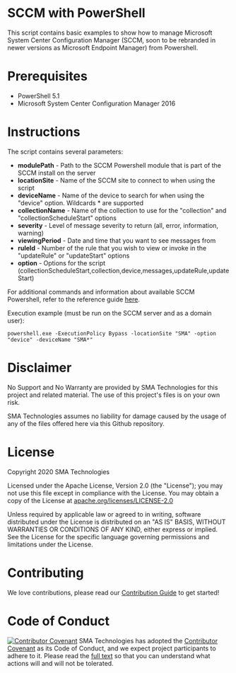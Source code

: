# SCCM with PowerShell
This script contains basic examples to show how to manage Microsoft System Center Configuration Manager (SCCM, soon to be rebranded in newer versions as Microsoft Endpoint Manager) from Powershell.

# Prerequisites
* PowerShell 5.1
* Microsoft System Center Configuration Manager 2016

# Instructions
The script contains several parameters:
* <b>modulePath</b> - Path to the SCCM Powershell module that is part of the SCCM install on the server
* <b>locationSite</b> - Name of the SCCM site to connect to when using the script
* <b>deviceName</b> - Name of the device to search for when using the "device" option.  Wildcards * are supported
* <b>collectionName</b> - Name of the collection to use for the "collection" and "collectionScheduleStart" options
* <b>severity</b> - Level of message severity to return (all, error, information, warning)
* <b>viewingPeriod</b> - Date and time that you want to see messages from
* <b>ruleId</b> - Number of the rule that you wish to view or invoke in the "updateRule" or "updateStart" options
* <b>option</b> - Options for the script (collectionScheduleStart,collection,device,messages,updateRule,updateStart)

For additional commands and information about available SCCM Powershell, refer to the reference guide <a href="https://docs.microsoft.com/en-us/powershell/sccm/overview?view=sccm-ps">here</a>.

Execution example (must be run on the SCCM server and as a domain user): <br>
```
powershell.exe -ExecutionPolicy Bypass -locationSite "SMA" -option "device" -deviceName "SMA*" 
```

# Disclaimer
No Support and No Warranty are provided by SMA Technologies for this project and related material. The use of this project's files is on your own risk.

SMA Technologies assumes no liability for damage caused by the usage of any of the files offered here via this Github repository.

# License
Copyright 2020 SMA Technologies

Licensed under the Apache License, Version 2.0 (the "License");
you may not use this file except in compliance with the License.
You may obtain a copy of the License at [apache.org/licenses/LICENSE-2.0](http://www.apache.org/licenses/LICENSE-2.0)

Unless required by applicable law or agreed to in writing, software
distributed under the License is distributed on an "AS IS" BASIS,
WITHOUT WARRANTIES OR CONDITIONS OF ANY KIND, either express or implied.
See the License for the specific language governing permissions and
limitations under the License.

# Contributing
We love contributions, please read our [Contribution Guide](CONTRIBUTING.md) to get started!

# Code of Conduct
[![Contributor Covenant](https://img.shields.io/badge/Contributor%20Covenant-v2.0%20adopted-ff69b4.svg)](code-of-conduct.md)
SMA Technologies has adopted the [Contributor Covenant](CODE_OF_CONDUCT.md) as its Code of Conduct, and we expect project participants to adhere to it. Please read the [full text](CODE_OF_CONDUCT.md) so that you can understand what actions will and will not be tolerated.
